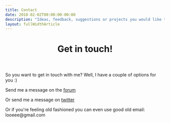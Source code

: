 ```yaml
---
title: Contact
date: 2018-02-02T00:00:00-00:00
description: "Ideas, feedback, suggestions or projects you would like to work on with me? Get in touch at and I'll get back to you ASAP!"
layout: fullWidthArticle
---
```

<header>
  <h1>Get in touch!</h1>
</header>
<p>
  So you want to get in touch with me? Well, I have a couple of options for you :)
</p>
<p>
  Send me a message on the <a href="https://discourse.threejs.org/">forum</a>
</p>
<p>
  Or send me a message on <a href="https://twitter.com/looeeeb">twitter</a>
</p>
<p>
  Or if you're feeling old fashioned you can even use good old email: looeee@gmail.com
</p>
